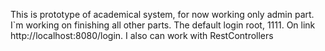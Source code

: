 This is prototype of academical system, for now working only admin part. I`m working on finishing all other parts. The default login root, 1111. On link http://localhost:8080/login. I also can work with RestControllers
